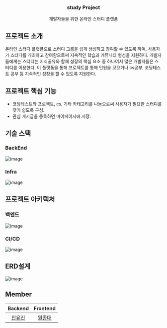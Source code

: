 <div align="center">

###  study Project
개발자들을 위한 온라인 스터디 플랫폼


</div>

## 프로젝트 소개

온라인 스터디 플랫폼으로 스터디 그룹을 쉽게 생성하고 참여할 수 있도록 하며, 사용자가 스터디를 개최하고 참여함으로써 지속적인 학습과 커뮤니티 형성을 지원하다.
개발자들에게는 스터디는 지식공유와 함께 성장의 핵심 요소 중 하나여서 많은 개발자들은 스터디를 이용한다. 이 플랫폼을 통해 프로젝트를 통해 인원을 모으거나 cs공부, 코딩테스트 공부 등 지속적인 성장을 할 수 있도록 지원한다.


## 프로젝트 핵심 기능

- 코딩테스트와 프로젝트, cs, 기타 카테고리를 나눔으로써 사용자가 필요한 스터디를 찾기 쉽도록 구성.
- 관심 게시글을 등록하면 마이페이지에 저장.

  
## 기술 스택

### BackEnd
![image](https://github.com/Study-Blog-Project/Backend/assets/70208747/68a1c916-288d-4191-bdca-37ae241b5cc5)


### Infra
![image](https://github.com/Study-Blog-Project/Backend/assets/70208747/076b0e32-07d0-4db2-b3c7-bfb7721be8b5)

## 프로젝트 아키텍처

### 백엔드
![image](https://github.com/Study-Blog-Project/Backend/assets/70208747/30704870-fa9a-44fa-99c8-98a63818c760)


### CI/CD
![image](https://github.com/Study-Blog-Project/Backend/assets/70208747/339ad38b-8d54-4dcd-960c-e542c751169b)

## ERD설계
![image](https://github.com/Study-Blog-Project/Backend/assets/70208747/92d9da1b-9163-4eab-a6d5-12fd09a5bacf)

## Member

|           Backend                    |                        Frontend                    |
| :------------------------------------------: | :------------------------------------------------: |
|  [전유진](https://github.com/jacomyou1026)  |  [원종대](https://github.com/gudonghee2000)  |  
